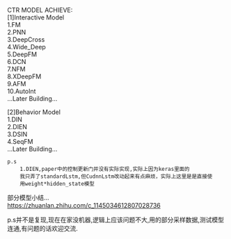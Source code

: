 CTR MODEL ACHIEVE:  
  [1]Interactive Model  
    1.FM  
    2.PNN  
    3.DeepCross  
    4.Wide_Deep  
    5.DeepFM  
    6.DCN  
    7.NFM  
    8.XDeepFM  
    9.AFM  
    10.AutoInt  
    ...Later Building...  
      
  [2]Behavior Model  
    1.DIN  
    2.DIEN  
    3.DSIN  
    4.SeqFM  
    ...Later Building...  

    p.s  
        1.DIEN,paper中的控制更新门并没有实际实现,实际上因为keras里面的
        我只弄了standardLstm,但CudnnLstm改动起来有点麻烦，实际上这里是是直接使
        用weight*hidden_state模型  
  
部分模型小结...  
    https://zhuanlan.zhihu.com/c_1145034612807028736  
  
p.s并不是复现,现在在家没机器,逻辑上应该问题不大,用的部分采样数据,测试模型连通,有问题的话欢迎交流.
